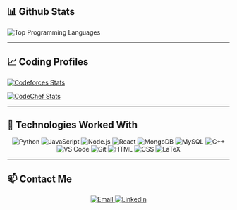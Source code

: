 ## 📊 Github Stats


<p>
  <img src="https://github-readme-stats.vercel.app/api/top-langs/?username=SIDHANT-SIN&layout=compact&theme=github_dark" alt="Top Programming Languages" />
</p>

---

## 📈 Coding Profiles

<div>

[![Codeforces Stats](https://codeforces-readme-stats.vercel.app/api/card?username=SIDHant_sin&theme=github_dark&force_username=true&border_color=404040)](https://codeforces.com/profile/SIDHant_sin)

</div>

 <div>
    <a href="https://www.codechef.com/users/sidhantsinghss" target="_blank" rel="noopener noreferrer">
      <img src="https://codechef-readme-stats.onrender.com/sidhantsinghss?v=1" alt="CodeChef Stats" />
    </a>
  </div>

---
## 🧩 Technologies Worked With

<p align="center">
  <img alt="Python" src="https://img.shields.io/badge/Python-14354C.svg?logo=python&logoColor=white" />
  <img alt="JavaScript" src="https://img.shields.io/badge/JavaScript-F7DF1E.svg?logo=javascript&logoColor=black" />
  <img alt="Node.js" src="https://img.shields.io/badge/Node.js-43853D.svg?logo=node.js&logoColor=white" />
  <img alt="React" src="https://img.shields.io/badge/React-20232A?logo=react&logoColor=61DAFB" />
  <img alt="MongoDB" src="https://img.shields.io/badge/MongoDB-4ea94b.svg?logo=mongodb&logoColor=white" />
  <img alt="MySQL" src="https://img.shields.io/badge/MySQL-00000F?logo=mysql&logoColor=white" />
  <img alt="C++" src="https://img.shields.io/badge/C%2B%2B-00599C?logo=c%2B%2B&logoColor=white" />
  <img alt="VS Code" src="https://img.shields.io/badge/Visual%20Studio%20Code-0078d7.svg?logo=visual-studio-code&logoColor=white" />
  <img alt="Git" src="https://img.shields.io/badge/Git-F05033.svg?logo=git&logoColor=white" />
  <img alt="HTML" src="https://img.shields.io/badge/HTML-E34F26.svg?logo=html5&logoColor=white" />
  <img alt="CSS" src="https://img.shields.io/badge/CSS-1572B6.svg?logo=css3&logoColor=white" />
  <img alt="LaTeX" src="https://img.shields.io/badge/LaTeX-008080.svg?logo=LaTeX&logoColor=white" />
</p>

---

## 📫 Contact Me

<p align="center">
  <a href="mailto:2023ugec008@nitjsr.ac.in" target="_blank" rel="noopener noreferrer">
    <img src="https://img.shields.io/badge/Email-D14836?style=for-the-badge&logo=gmail&logoColor=white" alt="Email" />
  </a>
  <a href="https://www.linkedin.com/in/sidhant-singh-89794627b/" target="_blank" rel="noopener noreferrer">
    <img src="https://img.shields.io/badge/LinkedIn-0A66C2?style=for-the-badge&logo=linkedin&logoColor=white" alt="LinkedIn" />
  </a>
</p>
